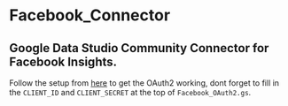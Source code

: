 # Facebook_Connector
## Google Data Studio Community Connector for Facebook Insights.


Follow the setup from [here](https://github.com/googlesamples/apps-script-oauth2) to get the OAuth2 working, dont forget to fill in the `CLIENT_ID` and `CLIENT_SECRET` at the top of `Facebook_OAuth2.gs`.
